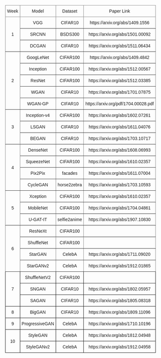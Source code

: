 <style type="text/css">
.tg  {border-collapse:collapse;border-spacing:0;}
.tg td{border-color:black;border-style:solid;border-width:1px;font-family:Arial, sans-serif;font-size:14px;
  overflow:hidden;padding:10px 5px;word-break:normal;}
.tg th{border-color:black;border-style:solid;border-width:1px;font-family:Arial, sans-serif;font-size:14px;
  font-weight:normal;overflow:hidden;padding:10px 5px;word-break:normal;}
.tg .tg-9wq8{border-color:inherit;text-align:center;vertical-align:middle}
.tg .tg-nrix{text-align:center;vertical-align:middle}
</style>
<table class="tg">
<thead>
  <tr>
    <th class="tg-9wq8">Week</th>
    <th class="tg-9wq8">Model</th>
    <th class="tg-9wq8">Dataset</th>
    <th class="tg-9wq8">Paper Link</th>
  </tr>
</thead>
<tbody>
  <tr>
    <td class="tg-9wq8" rowspan="3">1</td>
    <td class="tg-9wq8">VGG</td>
    <td class="tg-9wq8">CIFAR10</td>
    <td class="tg-9wq8">https://arxiv.org/abs/1409.1556</td>
  </tr>
  <tr>
    <td class="tg-9wq8">SRCNN</td>
    <td class="tg-9wq8">BSDS300</td>
    <td class="tg-9wq8">https://arxiv.org/abs/1501.00092</td>
  </tr>
  <tr>
    <td class="tg-9wq8">DCGAN</td>
    <td class="tg-9wq8">CIFAR10</td>
    <td class="tg-9wq8">https://arxiv.org/abs/1511.06434</td>
  </tr>
  <tr>
    <td class="tg-9wq8" rowspan="5">2</td>
    <td class="tg-9wq8">GoogLeNet</td>
    <td class="tg-9wq8">CIFAR100</td>
    <td class="tg-9wq8">https://arxiv.org/abs/1409.4842</td>
  </tr>
  <tr>
    <td class="tg-9wq8">Inception</td>
    <td class="tg-9wq8">CIFAR100</td>
    <td class="tg-9wq8">https://arxiv.org/abs/1512.00567</td>
  </tr>
  <tr>
    <td class="tg-9wq8">ResNet</td>
    <td class="tg-9wq8">CIFAR100</td>
    <td class="tg-9wq8">https://arxiv.org/abs/1512.03385</td>
  </tr>
  <tr>
    <td class="tg-9wq8">WGAN</td>
    <td class="tg-9wq8">CIFAR10</td>
    <td class="tg-9wq8">https://arxiv.org/abs/1701.07875</td>
  </tr>
  <tr>
    <td class="tg-9wq8">WGAN-GP</td>
    <td class="tg-9wq8">CIFAR10</td>
    <td class="tg-9wq8">https://arxiv.org/pdf/1704.00028.pdf</td>
  </tr>
  <tr>
    <td class="tg-9wq8" rowspan="3">3</td>
    <td class="tg-9wq8">Inception-v4</td>
    <td class="tg-9wq8">CIFAR100</td>
    <td class="tg-9wq8">https://arxiv.org/abs/1602.07261</td>
  </tr>
  <tr>
    <td class="tg-9wq8">LSGAN</td>
    <td class="tg-9wq8">CIFAR10</td>
    <td class="tg-9wq8">https://arxiv.org/abs/1611.04076</td>
  </tr>
  <tr>
    <td class="tg-9wq8">BEGAN</td>
    <td class="tg-9wq8">CIFAR10</td>
    <td class="tg-9wq8">https://arxiv.org/abs/1703.10717</td>
  </tr>
  <tr>
    <td class="tg-9wq8" rowspan="4">4</td>
    <td class="tg-9wq8">DenseNet</td>
    <td class="tg-9wq8">CIFAR100</td>
    <td class="tg-9wq8">https://arxiv.org/abs/1608.06993</td>
  </tr>
  <tr>
    <td class="tg-9wq8">SqueezeNet</td>
    <td class="tg-9wq8">CIFAR100</td>
    <td class="tg-9wq8">https://arxiv.org/abs/1610.02357</td>
  </tr>
  <tr>
    <td class="tg-9wq8">Pix2Pix</td>
    <td class="tg-9wq8">facades</td>
    <td class="tg-9wq8">https://arxiv.org/abs/1611.07004</td>
  </tr>
  <tr>
    <td class="tg-9wq8">CycleGAN</td>
    <td class="tg-9wq8">horse2zebra</td>
    <td class="tg-9wq8">https://arxiv.org/abs/1703.10593</td>
  </tr>
  <tr>
    <td class="tg-9wq8" rowspan="3">5</td>
    <td class="tg-9wq8">Xception</td>
    <td class="tg-9wq8">CIFAR100</td>
    <td class="tg-9wq8">https://arxiv.org/abs/1610.02357</td>
  </tr>
  <tr>
    <td class="tg-9wq8">MobileNet</td>
    <td class="tg-9wq8">CIFAR100</td>
    <td class="tg-9wq8">https://arxiv.org/abs/1704.04861</td>
  </tr>
  <tr>
    <td class="tg-9wq8">U-GAT-IT</td>
    <td class="tg-9wq8">selfie2anime</td>
    <td class="tg-9wq8">https://arxiv.org/abs/1907.10830</td>
  </tr>
  <tr>
    <td class="tg-9wq8" rowspan="4">6</td>
    <td class="tg-9wq8">ResNeXt</td>
    <td class="tg-9wq8">CIFAR100</td>
    <td class="tg-9wq8"></td>
  </tr>
  <tr>
    <td class="tg-9wq8">ShuffleNet</td>
    <td class="tg-9wq8">CIFAR100</td>
    <td class="tg-9wq8"></td>
  </tr>
  <tr>
    <td class="tg-9wq8">StarGAN</td>
    <td class="tg-9wq8">CelebA</td>
    <td class="tg-9wq8">https://arxiv.org/abs/1711.09020</td>
  </tr>
  <tr>
    <td class="tg-9wq8">StarGANv2</td>
    <td class="tg-9wq8">CelebA</td>
    <td class="tg-9wq8">https://arxiv.org/abs/1912.01865</td>
  </tr>
  <tr>
    <td class="tg-nrix" rowspan="3">7</td>
    <td class="tg-nrix">ShuffleNetV2</td>
    <td class="tg-nrix">CIFAR100</td>
    <td class="tg-nrix"></td>
  </tr>
  <tr>
    <td class="tg-nrix">SNGAN</td>
    <td class="tg-nrix">CIFAR10</td>
    <td class="tg-nrix">https://arxiv.org/abs/1802.05957</td>
  </tr>
  <tr>
    <td class="tg-nrix">SAGAN</td>
    <td class="tg-nrix">CIFAR10</td>
    <td class="tg-nrix">https://arxiv.org/abs/1805.08318</td>
  </tr>
  <tr>
    <td class="tg-nrix">8</td>
    <td class="tg-nrix">BigGAN</td>
    <td class="tg-nrix">CIFAR10</td>
    <td class="tg-nrix">https://arxiv.org/abs/1809.11096</td>
  </tr>
  <tr>
    <td class="tg-nrix">9</td>
    <td class="tg-nrix">ProgressiveGAN</td>
    <td class="tg-nrix">CelebA</td>
    <td class="tg-nrix">https://arxiv.org/abs/1710.10196</td>
  </tr>
  <tr>
    <td class="tg-nrix" rowspan="2">10</td>
    <td class="tg-nrix">StyleGAN</td>
    <td class="tg-nrix">CelebA</td>
    <td class="tg-nrix">https://arxiv.org/abs/1812.04948</td>
  </tr>
  <tr>
    <td class="tg-nrix">StyleGANv2</td>
    <td class="tg-nrix">CelebA</td>
    <td class="tg-nrix">https://arxiv.org/abs/1912.04958</td>
  </tr>
</tbody>
</table>